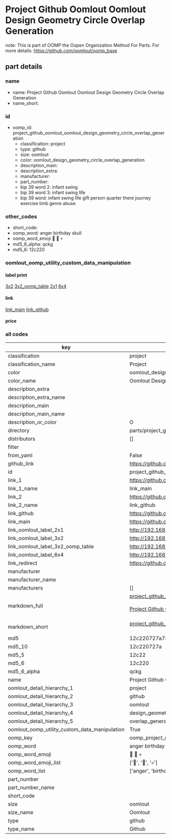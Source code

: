 # Project Github Oomlout Oomlout Design Geometry Circle Overlap Generation  

note: This is part of OOMP the Oopen Organization Method For Parts. For more details: https://github.com/oomlout/oomp_base

##  part details
  







### name
* name: Project Github Oomlout Oomlout Design Geometry Circle Overlap Generation
* name_short: 
### id
* oomp_id: project_github_oomlout_oomlout_design_geometry_circle_overlap_generation
  * classification: project
  * type: github
  * size: oomlout
  * color: oomlout_design_geometry_circle_overlap_generation
  * description_main: 
  * description_extra: 
  * manufacturer: 
  * part_number: 
  * bip 39 word 2: infant swing
  * bip 39 word 3: infant swing life
  * bip 39 word: infant swing life gift person quarter there journey exercise limb genre abuse

### other_codes
* short_code: 
* oomp_word: anger birthday skull
* oomp_word_emoji :anger: :birthday: :skull:
* md5_6_alpha: qckg
* md5_6: 12c220






### oomlout_oomp_utility_custom_data_manipulation
#### label print
[3x2](http://192.168.1.245:1112/?label=oomp%20qckg)
[3x2_oomp_table](http://192.168.1.108:1112/?label=oomp%20qckg)
[2x1](http://192.168.1.242:1112/?label=oomp%20qckg)
[6x4](http://192.168.1.55:1112/?label=oomp%20qckg)    

#### link

[link_main](https://github.com/oomlout/oomlout_oomp_version_1_messy/tree/main/parts/project_github_oomlout_oomlout_design_geometry_circle_overlap_generation) [link_github](https://github.com/oomlout/oomlout_oomp_version_1_messy/tree/main/parts/project_github_oomlout_oomlout_design_geometry_circle_overlap_generation)                             

#### price







### all codes 
| key | value |  
| --- | --- |  
| classification | project |  
| classification_name | Project |  
| color | oomlout_design_geometry_circle_overlap_generation |  
| color_name | Oomlout Design Geometry Circle Overlap Generation |  
| description_extra |  |  
| description_extra_name |  |  
| description_main |  |  
| description_main_name |  |  
| description_or_color | O  |  
| directory | parts/project_github_oomlout_oomlout_design_geometry_circle_overlap_generation |  
| distributors | [] |  
| filter |  |  
| from_yaml | False |  
| github_link | https://github.com/oomlout/oomlout_oomp_part_src/tree/main/parts/project_github_oomlout_oomlout_design_geometry_circle_overlap_generation |  
| id | project_github_oomlout_oomlout_design_geometry_circle_overlap_generation |  
| link_1 | https://github.com/oomlout/oomlout_oomp_version_1_messy/tree/main/parts/project_github_oomlout_oomlout_design_geometry_circle_overlap_generation |  
| link_1_name | link_main |  
| link_2 | https://github.com/oomlout/oomlout_oomp_version_1_messy/tree/main/parts/project_github_oomlout_oomlout_design_geometry_circle_overlap_generation |  
| link_2_name | link_github |  
| link_github | https://github.com/oomlout/oomlout_oomp_version_1_messy/tree/main/parts/project_github_oomlout_oomlout_design_geometry_circle_overlap_generation |  
| link_main | https://github.com/oomlout/oomlout_oomp_version_1_messy/tree/main/parts/project_github_oomlout_oomlout_design_geometry_circle_overlap_generation |  
| link_oomlout_label_2x1 | http://192.168.1.242:1112/?label=oomp%20qckg |  
| link_oomlout_label_3x2 | http://192.168.1.245:1112/?label=oomp%20qckg |  
| link_oomlout_label_3x2_oomp_table | http://192.168.1.108:1112/?label=oomp%20qckg |  
| link_oomlout_label_6x4 | http://192.168.1.55:1112/?label=oomp%20qckg |  
| link_redirect | https://github.com/oomlout/oomlout_oomp_version_1_messy/tree/main/parts/project_github_oomlout_oomlout_design_geometry_circle_overlap_generation |  
| manufacturer |  |  
| manufacturer_name |  |  
| manufacturers | [] |  
| markdown_full | [project_github_oomlout_oomlout_design_geometry_circle_overlap_generation](none)<br>[](none)<br>[Project Github Oomlout Oomlout Design Geometry Circle Overlap Generation](none)<br><br> |  
| markdown_short | [project_github_oomlout_oomlout_design_geometry_circle_overlap_generation](none)<br><br> |  
| md5 | 12c220727a787c0ebdd1a61d02b7039a |  
| md5_10 | 12c220727a |  
| md5_5 | 12c22 |  
| md5_6 | 12c220 |  
| md5_6_alpha | qckg |  
| name | Project Github Oomlout Oomlout Design Geometry Circle Overlap Generation |  
| oomlout_detail_hierarchy_1 | project |  
| oomlout_detail_hierarchy_2 | github |  
| oomlout_detail_hierarchy_3 | oomlout |  
| oomlout_detail_hierarchy_4 | design_geometry_circle |  
| oomlout_detail_hierarchy_5 | overlap_generation |  
| oomlout_oomp_utility_custom_data_manipulation | True |  
| oomp_key | oomp_project_github_oomlout_oomlout_design_geometry_circle_overlap_generation |  
| oomp_word | anger birthday skull |  
| oomp_word_emoji | :anger: :birthday: :skull: |  
| oomp_word_emoji_list | [':anger:', ':birthday:', ':skull:'] |  
| oomp_word_list | ['anger', 'birthday', 'skull'] |  
| part_number |  |  
| part_number_name |  |  
| short_code |  |  
| size | oomlout |  
| size_name | Oomlout |  
| type | github |  
| type_name | Github |  
